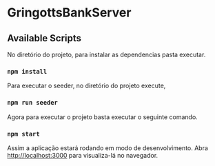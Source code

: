 # GringottsBankServer

## Available Scripts

No diretório do projeto, para instalar as dependencias pasta executar.

### `npm install`

Para executar o seeder, no diretório do projeto execute,

### `npm run seeder`

Agora para executar o projeto basta executar o seguinte comando.

### `npm start`

Assim a aplicação estará rodando em modo de desenvolvimento.
Abra [http://localhost:3000](http://localhost:3000) para visualiza-lá no navegador.